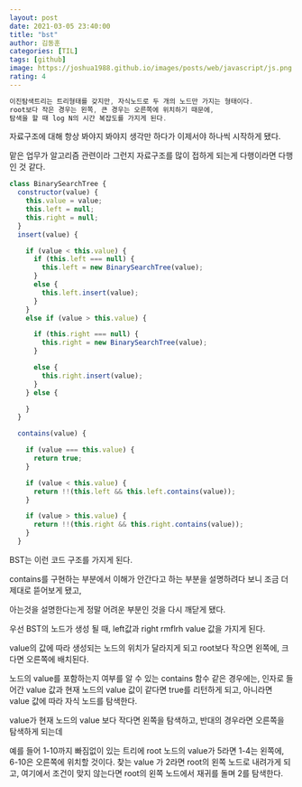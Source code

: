 ```yaml
---
layout: post
date: 2021-03-05 23:40:00
title: "bst"
author: 김동훈
categories: [TIL]
tags: [github]
image: https://joshua1988.github.io/images/posts/web/javascript/js.png
rating: 4
---
```


```jsx
이진탐색트리는 트리형태를 갖지만, 자식노드로 두 개의 노드만 가지는 형태이다.
root보다 작은 경우는 왼쪽, 큰 경우는 오른쪽에 위치하기 때문에,
탐색을 할 때 log N의 시간 복잡도를 가지게 된다.
```

자료구조에 대해 항상 봐야지 봐야지 생각만 하다가 이제서야 하나씩 시작하게 됐다.

맡은 업무가 알고리즘 관련이라 그런지 자료구조를 많이 접하게 되는게 다행이라면 다행인 것 같다.

```jsx
class BinarySearchTree {
  constructor(value) {
    this.value = value;
    this.left = null;
    this.right = null;
  }
  insert(value) {

    if (value < this.value) {
      if (this.left === null) {
        this.left = new BinarySearchTree(value);
      }
      else {
        this.left.insert(value);
      }
    }
    else if (value > this.value) {

      if (this.right === null) {
        this.right = new BinarySearchTree(value);
      }

      else {
        this.right.insert(value);
      }
    } else {

    }
  }

  contains(value) {

    if (value === this.value) {
      return true;
    }

    if (value < this.value) {
      return !!(this.left && this.left.contains(value));
    }

    if (value > this.value) {
      return !!(this.right && this.right.contains(value));
    }
  }


```

BST는 이런 코드 구조를 가지게 된다.

contains를 구현하는 부분에서 이해가 안간다고 하는 부분을 설명하려다 보니 조금 더 제대로 뜯어보게 됐고,

아는것을 설명한다는게 정말 어려운 부분인 것을 다시 깨닫게 됐다.

우선 BST의 노드가 생성 될 때, left값과 right rmflrh value 값을 가지게 된다.

value의 값에 따라 생성되는 노드의 위치가 달라지게 되고 root보다 작으면 왼쪽에, 크다면 오른쪽에 배치된다.

노드의 value를 포함하는지 여부를 알 수 있는 contains 함수 같은 경우에는, 인자로 들어간 value 값과 현재 노드의 value 값이 같다면 true를 리턴하게 되고, 아니라면 value 값에 따라 자식 노드를 탐색한다.

value가 현재 노드의 value 보다 작다면 왼쪽을 탐색하고, 반대의 경우라면 오른쪽을 탐색하게 되는데

예를 들어 1-10까지 빠짐없이 있는 트리에 root 노드의 value가 5라면 1-4는 왼쪽에, 6-10은 오른쪽에 위치할 것이다. 찾는 value 가 2라면 root의 왼쪽 노드로 내려가게 되고, 여기에서 조건이 맞지 않는다면 root의 왼쪽 노드에서 재귀를 돌며 2를 탐색한다.
